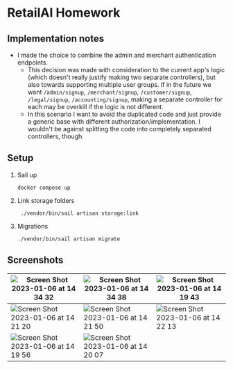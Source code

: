 # RetailAI Homework

## Implementation notes
- I made the choice to combine the admin and merchant authentication endpoints. 
  - This decision was made with consideration to the current app's logic (which doesn't really justify making two separate controllers), but also towards supporting multiple user groups. If in the future we want `/admin/signup`, `/merchant/signup`, `/customer/signup`, `/legal/signup`, `/accounting/signup`, making a separate controller for each may be overkill if the logic is not different. 
  - In this scenario I want to avoid the duplicated code and just provide a generic base with different authorization/implementation. I wouldn't be against splitting the code into completely separated controllers, though.

## Setup
1. Sail up
    ```
    docker compose up
    ```
2. Link storage folders
   ```
    ./vendor/bin/sail artisan storage:link
   ```
3. Migrations
   ```
   ./vendor/bin/sail artisan migrate
   ```

## Screenshots

| ![Screen Shot 2023-01-06 at 14 34 32](https://user-images.githubusercontent.com/58196030/210937123-8fb0c69a-13cb-4371-a14d-38cede4d7d1d.png) | ![Screen Shot 2023-01-06 at 14 34 38](https://user-images.githubusercontent.com/58196030/210937293-91fbc8ae-36f2-4e70-ac75-21f5664aa07f.png) | ![Screen Shot 2023-01-06 at 14 19 43](https://user-images.githubusercontent.com/58196030/210937320-2e7e4093-f567-43dc-9abd-21f7562bac06.png) |
|---|---|---|
| ![Screen Shot 2023-01-06 at 14 21 20](https://user-images.githubusercontent.com/58196030/210937427-0107d34a-e99f-45a3-a9b4-c5c244df596e.png) | ![Screen Shot 2023-01-06 at 14 21 50](https://user-images.githubusercontent.com/58196030/210937458-437d72db-7ed9-4389-ae6a-5fbcfdc3b89b.png) | ![Screen Shot 2023-01-06 at 14 22 13](https://user-images.githubusercontent.com/58196030/210937481-48604a99-de97-4f82-bde0-cbca3cecd6bd.png) |
| ![Screen Shot 2023-01-06 at 14 19 56](https://user-images.githubusercontent.com/58196030/210937502-1b7aa8d2-6a34-4241-bfb6-1c89af004a57.png) | ![Screen Shot 2023-01-06 at 14 20 07](https://user-images.githubusercontent.com/58196030/210937522-55420d99-a5f6-4d0b-b280-f55d548d1bda.png) | 

